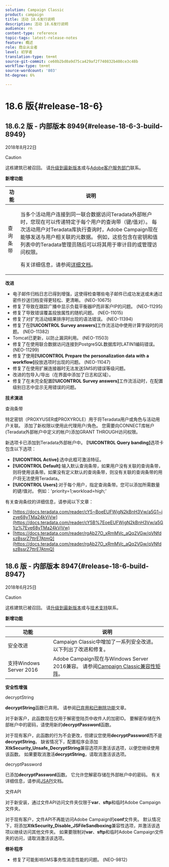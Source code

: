 ```yaml
---
solution: Campaign Classic
product: campaign
title: 活动 18.6发行说明
description: 活动 18.6发行说明
audience: rn
content-type: reference
topic-tags: latest-release-notes
feature: 概述
role: 商业从业者
level: 初学者
translation-type: tm+mt
source-git-commit: ce60b2bd0a9d75ca429af2f740832b408ce3c48b
workflow-type: tm+mt
source-wordcount: '803'
ht-degree: 6%

---
```



# 18.6 版{#release-18-6}

## 18.6.2 版 - 内部版本 8949{#release-18-6-3-build-8949}

2018年8月22日

>[!CAUTION]
>
>这栋建筑已被召回。 请[升级到最新版本](../../production/using/build-upgrade.md)或与[Adobe客户服务部门](https://helpx.adobe.com/enterprise/admin-guide.html/enterprise/using/support-for-experience-cloud.ug.html)联系。

**新增功能**

<table> 
 <thead> 
  <tr> 
   <th> 功能<br /> </th> 
   <th> 说明<br /> </th> 
  </tr> 
 </thead> 
 <tbody> 
  <tr> 
   <td> 查询条带<br /> </td> 
   <td> <p>当多个活动用户连接到同一联合数据访问Teradata外部帐户时，您现在可以传递特定于每个用户的查询带（键/值对）。 每次活动用户对Teradata库执行查询时，Adobe Campaign现在能够发送与用户相关联的元数据。 例如，这些包含在密钥和值列表中的Teradata管理员随后可以将其用于审计目的或管理访问权限。</p><p>有关详细信息，请参阅<a href="../../installation/using/external-accounts.md">详细文档</a>。</p> </td>
  </tr> 
 </tbody> 
</table>

**改进**

* 电子邮件归档日志已得到增强，这使得检查哪些电子邮件已成功发送或未通过密件抄送归档变得更轻松、更清晰。 (NEO-10675)
* 修复了导致在跟踪广播中显示负载平衡器IP而非客户IP的问题。 (NEO-11295)
* 修复了导致错误覆盖投放属性的随机问题。 (NEO-11015)
* 修复了对扩充活动结果排序时出现的语法错误。 (NEO-11394)
* 修复了在&#x200B;**[!UICONTROL Survey answers]**&#x200B;工作流活动中使用计算字段时的问题。 (NEO-11382)
* Tomcat已更新，以防止漏洞利用。 (NEO-11503)
* 修复了在使用联合数据访问连接到PostgreSQL数据库时LATIN1编码错误。 (NEO-11299)
* 修复了使用&#x200B;**[!UICONTROL Prepare the personalization data with a workflow]**&#x200B;投放选项时出现的问题。 (NEO-11047)
* 修复了在使用扩展连接器时无法发送SMS的错误等级问题。
* 改进的包导入/导出（在界面中添加了日志和区域）。
* 修复了在未完全配置&#x200B;**[!UICONTROL Survey answers]**&#x200B;工作流活动时，在配置级别日志中显示无用错误的问题。

**技术演进**

查询条带

特定密钥（PROXYUSER或PROXYROLE）用于将Teradata用户或角色与活动用户关联。 添加了新权限以使用此代理用户/角色。 您需要向CONNECT库帐户(Teradata外部帐户中定义的帐户)添加GRANT  THROUGH访问权限。

新选项卡已添加到Teradata外部帐户中。 **[!UICONTROL Query banding]**&#x200B;选项卡包含以下选项：

* **[!UICONTROL Active]**:选中此框可激活特征。
* **[!UICONTROL Default]**:输入默认查询条带，如果用户没有关联的查询条带，则将使用该条带。如果没有定义默认的查询条带，则没有关联的查询条带的用户将无法使用Teradata。
* **[!UICONTROL Users]**:对于每个用户，指定查询条带。您可以添加所需数量的键/值对。 例如：&#39;priority=1;workload=high;&#39;

有关查询条纹的详细信息，请参阅以下文章：

* [https://docs.teradata.com/reader/cY5~BoeEUFWjgN2kBnH3Vw/a5G1~izve68yTMa24kVjVw](https://docs.teradata.com/reader/cY5B%7EoeEUFWjgN2kBnH3Vw/a5G1iz%7Eve68yTMa24kVjVw)
* [https://docs.teradata.com/reader/rgAb27O_xRmMVc_aQq2VGw/qVNfdszBssrZ7ttrE7AtmQ](https://docs.teradata.com/reader/rgAb27O_xRmMVc_aQq2VGw/qVNfdszBssrZ7ttrE7AtmQ)

## 18.6 版 - 内部版本 8947{#release-18-6-build-8947}

2018年6月25日

>[!CAUTION]
>
>这栋建筑已被召回。 请[升级到最新版本](../../production/using/build-upgrade.md)或与[技术支持](https://helpx.adobe.com/enterprise/admin-guide.html/enterprise/using/support-for-experience-cloud.ug.html)联系。

**新增功能**

<table> 
 <thead> 
  <tr> 
   <th> 功能<br /> </th> 
   <th> 说明<br /> </th> 
  </tr> 
 </thead> 
 <tbody> 
  <tr> 
   <td> 安全改进<br /> </td> 
   <td> Campaign Classic中增加了一系列安全改进。 以下列出了改进和修复。<br /> </td> 
  </tr> 
  <tr> 
   <td> 支持Windows Server 2016<br /> </td> 
   <td> Adobe Campaign现在与Windows Server 2016兼容。 请参阅<a href="https://helpx.adobe.com/campaign/kb/compatibility-matrix.html">Campaign Classic兼容性矩阵</a>。<br /> </td> 
  </tr> 
 </tbody> 
</table>

**安全性增强**

decryptString

**decryptString**&#x200B;函数已弃用。 请参阅[已弃用和已删除功能](https://helpx.adobe.com/cn/campaign/kb/deprecated-and-removed-features.html)文章。

对于新客户，此函数现在仅用于解密登陆页中收件人的加密ID。 要解密存储在外部帐户中的密码，请使用新的&#x200B;**decryptPassword**&#x200B;函数。

对于现有客户，此函数的行为不会更改，但建议您使用&#x200B;**decryptPassword**&#x200B;而不是&#x200B;**decryptString**。 缺省情况下，配置程序会添加&#x200B;**XtkSecurity_Unsafe_DecryptString**&#x200B;兼容选项并激活该选项，以便您继续使用该函数。 如果要取消激活&#x200B;**decryptString**，请取消激活该选项。

decryptPassword

已添加&#x200B;**decryptPassword**&#x200B;函数。 它允许您解密存储在外部帐户中的密码。 有关详细信息，请参阅[JSAPI](https://helpx.adobe.com/cn/campaign/kb/compatibility-matrix.html)文档。

文件API

对于新安装，通过文件API访问文件夹仅限于&#x200B;**var**、**sftp**&#x200B;和临时Adobe Campaign文件夹。

对于现有客户，文件API不再能访问Adobe Campaign的&#x200B;**conf**&#x200B;文件夹。 默认情况下，将添加&#x200B;**XtkSecurity_Disable_JSFileSandboxing**&#x200B;兼容性选项，并激活该选项以继续访问其他文件夹。 如果要限制对&#x200B;**var**、**sftp**&#x200B;和临时Adobe Campaign文件夹的访问，请取消激活该选项。

**修补程序**

* 修复了可能影响SMS事务性消息性能的问题。 (NEO-9812)

